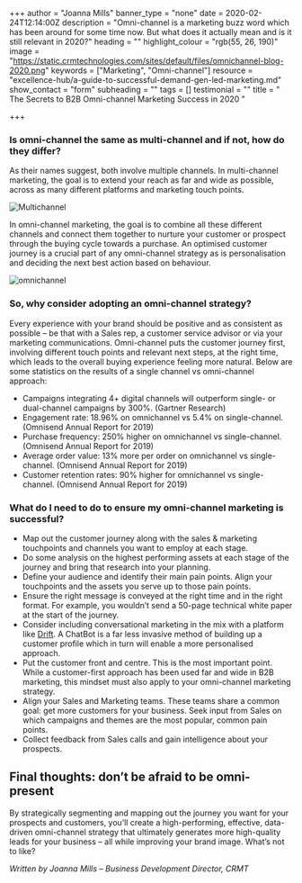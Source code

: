 +++
author = "Joanna Mills"
banner_type = "none"
date = 2020-02-24T12:14:00Z
description = "Omni-channel is a marketing buzz word which has been around for some time now. But what does it actually mean and is it still relevant in 2020?"
heading = ""
highlight_colour = "rgb(55, 26, 190)"
image = "https://static.crmtechnologies.com/sites/default/files/omnichannel-blog-2020.png"
keywords = ["Marketing", "Omni-channel"]
resource = "excellence-hub/a-guide-to-successful-demand-gen-led-marketing.md"
show_contact = "form"
subheading = ""
tags = []
testimonial = ""
title = " The Secrets to B2B Omni-channel Marketing Success in 2020 "

+++
### Is omni-channel the same as multi-channel and if not, how do they differ?

As their names suggest, both involve multiple channels. In multi-channel marketing, the goal is to extend your reach as far and wide as possible, across as many different platforms and marketing touch points.

![Multichannel](https://static.crmtechnologies.com/sites/default/files/inline-images/multichannel.png)

In omni-channel marketing, the goal is to combine all these different channels and connect them together to nurture your customer or prospect through the buying cycle towards a purchase. An optimised customer journey is a crucial part of any omni-channel strategy as is personalisation and deciding the next best action based on behaviour.

![omnichannel](https://static.crmtechnologies.com/sites/default/files/inline-images/omnichannel.png)

### So, why consider adopting an omni-channel strategy?

Every experience with your brand should be positive and as consistent as possible – be that with a Sales rep, a customer service advisor or via your marketing communications. Omni-channel puts the customer journey first, involving different touch points and relevant next steps, at the right time, which leads to the overall buying experience feeling more natural. Below are some statistics on the results of a single channel vs omni-channel approach:

* Campaigns integrating 4+ digital channels will outperform single- or dual-channel campaigns by 300%. (Gartner Research)
* Engagement rate: 18.96% on omnichannel vs 5.4% on single-channel. (Omnisend Annual Report for 2019)
* Purchase frequency: 250% higher on omnichannel vs single-channel. (Omnisend Annual Report for 2019)
* Average order value: 13% more per order on omnichannel vs single-channel. (Omnisend Annual Report for 2019)
* Customer retention rates: 90% higher for omnichannel vs single-channel. (Omnisend Annual Report for 2019)

### What do I need to do to ensure my omni-channel marketing is successful?

* Map out the customer journey along with the sales & marketing touchpoints and channels you want to employ at each stage.
* Do some analysis on the highest performing assets at each stage of the journey and bring that research into your planning.
* Define your audience and identify their main pain points. Align your touchpoints and the assets you serve up to those pain points.
* Ensure the right message is conveyed at the right time and in the right format. For example, you wouldn’t send a 50-page technical white paper at the start of the journey.
* Consider including conversational marketing in the mix with a platform like [Drift](https://www.drift.com/). A ChatBot is a far less invasive method of building up a customer profile which in turn will enable a more personalised approach.
* Put the customer front and centre. This is the most important point. While a customer-first approach has been used far and wide in B2B marketing, this mindset must also apply to your omni-channel marketing strategy.
* Align your Sales and Marketing teams. These teams share a common goal: get more customers for your business. Seek input from Sales on which campaigns and themes are the most popular, common pain points.
* Collect feedback from Sales calls and gain intelligence about your prospects.

## Final thoughts: don’t be afraid to be omni-present

By strategically segmenting and mapping out the journey you want for your prospects and customers, you’ll create a high-performing, effective, data-driven omni-channel strategy that ultimately generates more high-quality leads for your business – all while improving your brand image. What’s not to like?

_Written by Joanna Mills – Business Development Director, CRMT_
